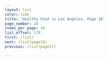 ```yaml
---
layout: list
color: lime
title: 'Healthy Food in Los Angeles, Page 18'
page_number: 18
items_per_page: 10
list_offset: 170
first: /list/
next: /list/page19/
previous: /list/page17/

---
```

